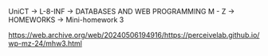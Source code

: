 UniCT -> L-8-INF -> DATABASES AND WEB PROGRAMMING M - Z -> HOMEWORKS -> Mini-homework 3

https://web.archive.org/web/20240506194916/https://perceivelab.github.io/wp-mz-24/mhw3.html
